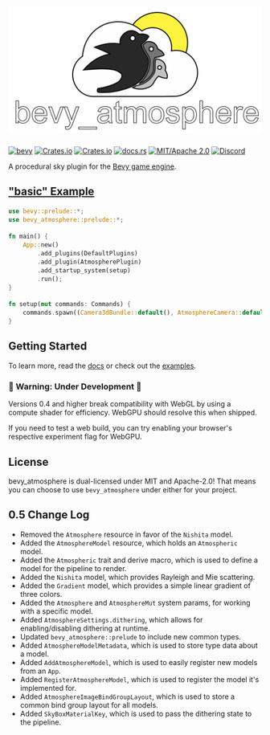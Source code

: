 # [![bevy_atmosphere logo](/assets/logo.svg)](https://github.com/JonahPlusPlus/bevy_atmosphere)
[![bevy](https://img.shields.io/badge/Bevy-0.9-blue)](https://crates.io/crates/bevy/0.9.0)
[![Crates.io](https://img.shields.io/crates/v/bevy_atmosphere)](https://crates.io/crates/bevy_atmosphere)
[![Crates.io](https://img.shields.io/crates/d/bevy_atmosphere)](https://crates.io/crates/bevy_atmosphere)
[![docs.rs](https://img.shields.io/docsrs/bevy_atmosphere)](https://docs.rs/bevy_atmosphere/)
[![MIT/Apache 2.0](https://img.shields.io/badge/license-MIT%2FApache-blue.svg)](https://github.com/JonahPlusPlus/bevy_atmosphere#license)
[![Discord](https://img.shields.io/discord/691052431525675048.svg?label=&logo=discord&logoColor=ffffff&color=7389D8&labelColor=6A7EC2)](https://discord.com/channels/691052431525675048/1035260359952576603)

A procedural sky plugin for the [Bevy game engine](https://bevyengine.org/).

## ["basic" Example](/examples/basic.rs)

```rust
use bevy::prelude::*;
use bevy_atmosphere::prelude::*;

fn main() {
    App::new()
        .add_plugins(DefaultPlugins)
        .add_plugin(AtmospherePlugin)
        .add_startup_system(setup)
        .run();
}

fn setup(mut commands: Commands) {
    commands.spawn((Camera3dBundle::default(), AtmosphereCamera::default()));
}
```

## Getting Started

To learn more, read the [docs](https://docs.rs/bevy_atmosphere/) or check out the [examples](/examples/).

### 🚧 Warning: Under Development 🚧

Versions 0.4 and higher break compatibility with WebGL by using a compute shader for efficiency.
WebGPU should resolve this when shipped.

If you need to test a web build, you can try enabling your browser's respective experiment flag for WebGPU.

## License

bevy_atmosphere is dual-licensed under MIT and Apache-2.0! That means you can choose to use `bevy_atmosphere` under either for your project.

## 0.5 Change Log

- Removed the `Atmosphere` resource in favor of the `Nishita` model.
- Added the `AtmosphereModel` resource, which holds an `Atmospheric` model.
- Added the `Atmospheric` trait and derive macro, which is used to define a model for the pipeline to render.
- Added the `Nishita` model, which provides Rayleigh and Mie scattering.
- Added the `Gradient` model, which provides a simple linear gradient of three colors.
- Added the `Atmosphere` and `AtmosphereMut` system params, for working with a specific model.
- Added `AtmosphereSettings.dithering`, which allows for enabling/disabling dithering at runtime.
- Updated `bevy_atmosphere::prelude` to include new common types.
- Added `AtmosphereModelMetadata`, which is used to store type data about a model.
- Added `AddAtmosphereModel`, which is used to easily register new models from an `App`.
- Added `RegisterAtmosphereModel`, which is used to register the model it's implemented for.
- Added `AtmosphereImageBindGroupLayout`, which is used to store a common bind group layout for all models.
- Added `SkyBoxMaterialKey`, which is used to pass the dithering state to the pipeline.
